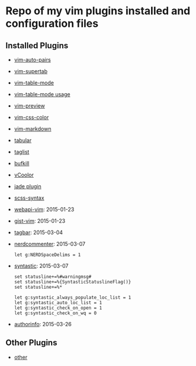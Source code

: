 
# Repo of my vim plugins installed and configuration files

## Installed Plugins

- [vim-auto-pairs][]
- [vim-supertab][]
- [vim-table-mode][]
- [vim-table-mode usage][vim tab-mode usage]
- [vim-preview][]
- [vim-css-color][]
- [vim-markdown][]
- [tabular][]
- [taglist][vim taglist]
- [bufkill][vim bufkill]
- [vCoolor][]
- [jade plugin][]
- [scss-syntax][]
- [webapi-vim][]: 2015-01-23
- [gist-vim][]: 2015-01-23
- [tagbar][]: 2015-03-04
- [nerdcommenter][]: 2015-03-07

	```
	let g:NERDSpaceDelims = 1
	```
- [syntastic][]: 2015-03-07

	```
	set statusline+=%#warningmsg#
	set statusline+=%{SyntasticStatuslineFlag()}
	set statusline+=%*

	let g:syntastic_always_populate_loc_list = 1
	let g:syntastic_auto_loc_list = 1
	let g:syntastic_check_on_open = 1
	let g:syntastic_check_on_wq = 0
	```
- [authorinfo][]: 2015-03-26

## Other Plugins

- [other][how to make vim good ide]




[jade plugin]: https://github.com/digitaltoad/vim-jade
[vim-table-mode]: https://github.com/dhruvasagar/vim-table-mode
[vim-preview]: https://github.com/greyblake/vim-preview
[vim-auto-pairs]: https://github.com/jiangmiao/auto-pairs
[vim-supertab]: https://github.com/ervandew/supertab
[vCoolor]: https://github.com/KabbAmine/vCoolor.vim
[vim-css-color]: https://github.com/ap/vim-css-color
[vim tab-mode usage]: http://howiefh.github.io/2014/04/29/vim-table-mode/
[vim bufkill]: http://www.vim.org/scripts/script.php?script_id=1147
[vim taglist]: http://www.vim.org/scripts/script.php?script_id=273
[how to make vim good ide]: http://news.html5tricks.com/how-to-make-vim-good-ide.html
[vim-markdown]: https://github.com/plasticboy/vim-markdown
[tabular]: https://github.com/godlygeek/tabular
[scss-syntax]: https://github.com/cakebaker/scss-syntax.vim
[webapi-vim]: https://github.com/mattn/webapi-vim
[gist-vim]: https://github.com/mattn/gist-vim
[tagbar]: https://github.com/majutsushi/tagbar 
[nerdcommenter]: https://github.com/scrooloose/nerdcommenter
[syntastic]: https://github.com/scrooloose/syntastic#requirements
[authorinfo]: https://github.com/vim-scripts/AuthorInfo
